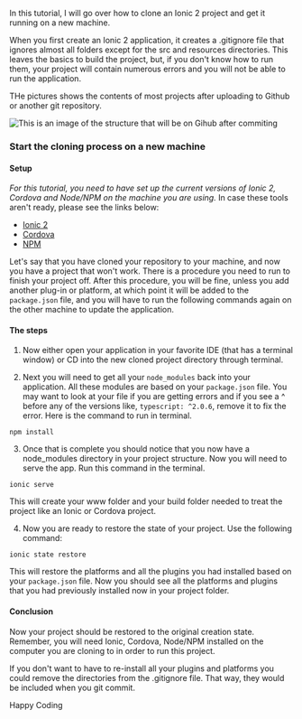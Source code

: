 In this tutorial, I will go over how to clone an Ionic 2 project and get it running on a new machine.

When you first create an Ionic 2 application, it creates a .gitignore file that ignores almost all folders except for the src and resources directories. This leaves the basics to build the project, but, if you don't know how to run them, your project will contain numerous errors and you will not be able to run the application. 

THe pictures shows the contents of most projects after uploading to Github or another git repository. 

![This is an image of the structure that will be on Gihub after commiting](https://raw.githubusercontent.com/pluralsight/guides/master/images/faad4a92-5f68-4775-998d-6d90ced89624.png)


### Start the cloning process on a new machine

#### Setup

*For this tutorial, you need to have set up the current versions of Ionic 2, Cordova and Node/NPM on the machine you are using.* In case these tools aren't ready, please see the links below:
- [Ionic 2](http://www.gajotres.net/ionic-2-installation-guide/)
- [Cordova](https://cordova.apache.org/)
- [NPM](https://docs.npmjs.com/cli/install)

Let's say that you have cloned your repository to your machine, and now you have a project that won't work. There is a procedure you need to run to finish your project off. After this procedure, you will be fine, unless you add another plug-in or platform, at which point it will be added to the `package.json` file, and you will have to run the following commands again on the other machine to update the application. 

#### The steps

1. Now either open your application in your favorite IDE (that has a terminal window) or CD into the new cloned project directory through terminal.

2. Next you will need to get all your `node_modules` back into your application. All these modules are based on your `package.json` file. You may want to look at your file if you are getting errors and if you see a ^ before any of the versions like, `typescript: ^2.0.6`, remove it to fix the error. Here is the command to run in terminal. 
````` 
npm install
`````

3. Once that is complete you should notice that you now have a node_modules directory in your project structure. Now you will need to serve the app. Run this command in the terminal.
`````
ionic serve
`````
This will create your www folder and your build folder needed to treat the project like an Ionic or Cordova project. 

4. Now you are ready to restore the state of your project. Use the following command: 
`````
ionic state restore
`````
This will restore the platforms and all the plugins you had installed based on your `package.json` file. Now you should see all the platforms and plugins that you had previously installed now in your project folder. 

#### Conclusion

Now your project should be restored to the original creation state. Remember, you will need Ionic, Cordova, Node/NPM installed on the computer you are cloning to in order to run this project. 

If you don't want to have to re-install all your plugins and platforms you could remove the directories from the .gitignore file. That way, they would be included when you git commit. 


Happy Coding